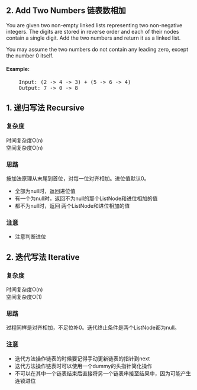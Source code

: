 ## 2. Add Two Numbers 链表数相加
You are given two non-empty linked lists representing two non-negative integers. The digits are stored in reverse order and each of their nodes contain a single digit. Add the two numbers and return it as a linked list.

You may assume the two numbers do not contain any leading zero, except the number 0 itself.

#### Example:
<pre>
    Input: (2 -> 4 -> 3) + (5 -> 6 -> 4)
    Output: 7 -> 0 -> 8
</pre>


## 1. 递归写法 Recursive

### 复杂度
时间复杂度O(n)  <br>
空间复杂度O(n)

### 思路
按加法原理从末尾到首位，对每一位对齐相加。进位值默认0。
- 全部为null时，返回进位值
- 有一个为null时，返回不为null的那个ListNode和进位相加的值
- 都不为null时，返回 两个ListNode和进位相加的值

### 注意
- 注意判断进位    


## 2. 迭代写法 Iterative

### 复杂度
时间复杂度O(n)  <br>
空间复杂度O(1)

### 思路
过程同样是对齐相加，不足位补0。迭代终止条件是两个ListNode都为null。

### 注意
- 迭代方法操作链表的时候要记得手动更新链表的指针到next
- 迭代方法操作链表时可以使用一个dummy的头指针简化操作
- 不可以在其中一个链表结束后直接将另一个链表串接至结果中，因为可能产生连锁进位
